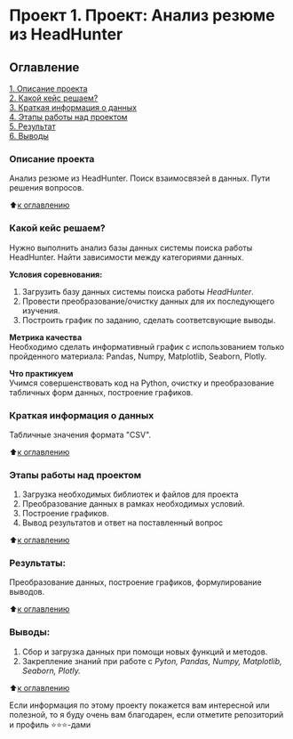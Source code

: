 # Проект 1. Проект: Анализ резюме из HeadHunter

## Оглавление  
[1. Описание проекта](https://github.com/PavelBurk/SF_data_science/blob/main/Progect_00/README.md#Описание-проекта)  
[2. Какой кейс решаем?](https://github.com/PavelBurk/SF_data_science/blob/main/Progect_00/README.md#Какой-кейс-решаем)  
[3. Краткая информация о данных](https://github.com/PavelBurk/SF_data_science/blob/main/Progect_00/README.md#Краткая-информация-о-данных)  
[4. Этапы работы над проектом](https://github.com/PavelBurk/SF_data_science/blob/main/Progect_00/README.md#Этапы-работы-над-проектом)  
[5. Результат](https://github.com/PavelBurk/SF_data_science/blob/main/Progect_00/README.md#Результат)    
[6. Выводы](https://github.com/PavelBurk/SF_data_science/blob/main/Progect_00/README.md#Выводы) 

### Описание проекта    
Анализ резюме из HeadHunter. Поиск взаимосвязей в данных. Пути решения вопросов. 

:arrow_up:[к оглавлению](_)


### Какой кейс решаем?    
Нужно выполнить анализ базы данных системы поиска работы HeadHunter. Найти зависимости между категориями данных.

**Условия соревнования:**  
1. Загрузить базу данных системы поиска работы *HeadHunter*.
2. Провести преобразование/очистку данных для их последующего изучения.
3. Построить график по заданию, сделать соответсвующие выводы.

**Метрика качества**     
Необходимо сделать информативный график с использованием только пройденного материала: Pandas, Numpy, Matplotlib, Seaborn, Plotly.

**Что практикуем**     
Учимся совершенствовать код на Python, очистку и преобразование табличных форм данных, построение графиков. 


### Краткая информация о данных
Табличные значения формата "CSV".
  
:arrow_up:[к оглавлению](https://github.com/PavelBurk/SF_data_science/blob/main/Progect_00/README.md#Оглавление)


### Этапы работы над проектом  
1. Загрузка необходимых библиотек и файлов для проекта
2. Преобразование данных в рамках необходимых условий.
3. Построение графиков.
4. Вывод результатов и ответ на поставленный вопрос

:arrow_up:[к оглавлению](https://github.com/PavelBurk/SF_data_science/blob/main/Progect_00/README.md#Оглавление)


### Результаты:  
Преобразование данных, построение графиков, формулирование выводов.

:arrow_up:[к оглавлению](https://github.com/PavelBurk/SF_data_science/blob/main/Progect_00/README.md#Оглавление)


### Выводы:  
1. Сбор и загрузка данных при помощи новых функций и методов.
2. Закрепление знаний при работе с *Pyton, Pandas, Numpy, Matplotlib, Seaborn, Plotly.*

:arrow_up:[к оглавлению](https://github.com/PavelBurk/SF_data_science/blob/main/Progect_00/README.md#Оглавление)


Если информация по этому проекту покажется вам интересной или полезной, то я буду очень вам благодарен, если отметите репозиторий и профиль ⭐️⭐️⭐️-дами